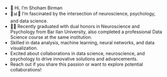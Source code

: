 
- 👋 Hi, I’m Shoham Birman
- 🧠📊💟 I’m fascinated by the intersection of neuroscience, psychology, and data science.
- 👩‍🎓 Recently graduated with dual honors in Neuroscience and Psychology from Bar Ilan University, also completed a professional Data Science course at the same institution.
- Skilled in data analysis, machine learning, neural networks, and data visualization.
- Excited about collaborations in data science, neuroscience, and psychology to drive innovative solutions and advancements.
- Reach out if you share this passion or want to explore potential collaborations!
